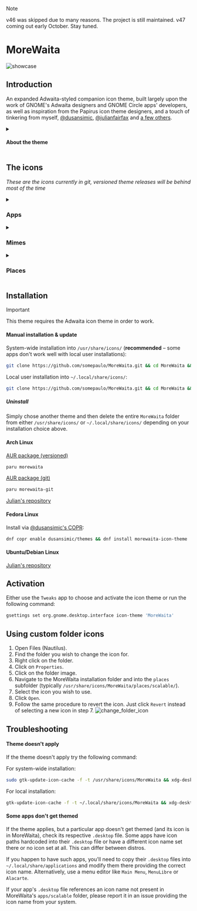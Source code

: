 > [!NOTE]
> v46 was skipped due to many reasons. The project is still maintained. v47 coming out early October. Stay tuned.

# MoreWaita
![showcase](https://repository-images.githubusercontent.com/543632052/3eca878b-6b04-49d9-a5f6-c369569fa610)

## Introduction

An expanded Adwaita-styled companion icon theme, built largely upon the work of GNOME's Adwaita designers and GNOME Circle apps' developers, as well as inspiration from the Papirus icon theme designers, and a touch of tinkering from myself, [@dusansimic](https://github.com/dusansimic), [@julianfairfax](https://github.com/julianfairfax) and [a few others](https://github.com/somepaulo/MoreWaita/graphs/contributors).

<details>
<summary><h4>About the theme</h4></summary>

The purpose of this theme is to provide third-party apps with a consistent look and feel in Gnome Shell.

The goal of MoreWaita is to add to Adwaita, not modify it, and to do roughly what Breeze does for KDE. This theme does not override any Adwaita icons, nor any Gnome Circle apps icons, nor icons that generally fit into the Adwaita paradigm (like Transmission GTK). Currently, this theme is way less all-inclusive than many others, but the aim is to be on par with Papirus some day. However, this is (mostly) a one-man hobby effort, albeit with some greatly appreciated help, so suggestions, requests, PRs and contributions are very welcome. Please read CONTRIBUTING.md before submitting PRs.

For most icons, especially branded ones, the general idea is to stay as close as possible to the original icons – to the point of using them in full – and giving them the distinct Adwaita 'perspective' and general flatness. One thing this theme deviates from is the Gnome colour palette in brand icons – MoreWaita keeps the brand colours.

This theme is built and tested against vanilla Gnome on Arch Linux. If an icon is in the theme, but is not applying to your app, please open an issue and mention the icon name referenced in your app's `.desktop` file.
</details>

## The icons
_These are the icons currently in git, versioned theme releases will be behind most of the time_
<details>
<summary><h3>Apps</h3></summary>
  
![icon](./apps/scalable/abiword.svg) ![icon](./apps/scalable/gnome-aisleriot.svg) ![icon](./apps/scalable/alacritty.svg) ![icon](./apps/scalable/androidstudio.svg) ![icon](./apps/scalable/android-studio-canary.svg) ![icon](./apps/scalable/anydesk.svg) ![icon](./apps/scalable/ardour.svg) ![icon](./apps/scalable/atomix.svg) ![icon](./apps/scalable/audacity.svg) ![icon](./apps/scalable/bitwarden.svg) ![icon](./apps/scalable/bitwig-studio.svg) ![icon](./apps/scalable/bleachbit.svg) ![icon](./apps/scalable/blender.svg) ![icon](./apps/scalable/brave-desktop.svg) ![icon](./apps/scalable/dev.bsnes.bsnes.svg) ![icon](./apps/scalable/btop.svg) ![icon](./apps/scalable/accessories-character-map.svg) ![icon](./apps/scalable/calibre.svg) ![icon](./apps/scalable/calibre-ebook-edit.svg) ![icon](./apps/scalable/calibre-viewer.svg) ![icon](./apps/scalable/carla.svg) ![icon](./apps/scalable/carla-control.svg) ![icon](./apps/scalable/cawbird.svg) ![icon](./apps/scalable/chromium-browser.svg) ![icon](./apps/scalable/clamtk.svg) ![icon](./apps/scalable/com.github.rafostar.Clapper.svg) ![icon](./apps/scalable/CMakeSetup.svg) ![icon](./apps/scalable/codeblocks.svg) ![icon](./apps/scalable/code-oss.svg) ![icon](./apps/scalable/corectrl.svg) ![icon](./apps/scalable/cups.svg) ![icon](./apps/scalable/darktable.svg) ![icon](./apps/scalable/resolve.svg) ![icon](./apps/scalable/dbeaver.svg) ![icon](./apps/scalable/preferences-desktop-theme.svg) ![icon](./apps/scalable/discord.svg) ![icon](./apps/scalable/discord-canary.svg) ![icon](./apps/scalable/org.DolphinEmu.dolphin-emu.svg) ![icon](./apps/scalable/eclipse.svg) ![icon](./apps/scalable/electron.svg) ![icon](./apps/scalable/electrum.svg) ![icon](./apps/scalable/io.element.Element.svg) ![icon](./apps/scalable/enpass.svg) ![icon](./apps/scalable/etcher.svg) ![icon](./apps/scalable/facebook-messenger.svg) ![icon](./apps/scalable/org.fdroid.Repomaker.svg) ![icon](./apps/scalable/figma.svg) ![icon](./apps/scalable/filezilla.svg) ![icon](./apps/scalable/firefox.svg) ![icon](./apps/scalable/firefox-developer-edition.svg) ![icon](./apps/scalable/firewall-config.svg) ![icon](./apps/scalable/fish.svg) ![icon](./apps/scalable/flightgear.svg) ![icon](./apps/scalable/fgcom.svg) ![icon](./apps/scalable/foobar2000.svg) ![icon](./apps/scalable/freac.svg) ![icon](./apps/scalable/freetube.svg) ![icon](./apps/scalable/fuse-emulator.svg) ![icon](./apps/scalable/gda-browser-5.0.svg) ![icon](./apps/scalable/gda-control-center.svg) ![icon](./apps/scalable/geany.svg) ![icon](./apps/scalable/genymotion.svg) ![icon](./apps/scalable/gimp.svg) ![icon](./apps/scalable/github-desktop.svg) ![icon](./apps/scalable/gitkraken.svg) ![icon](./apps/scalable/godot.svg) ![icon](./apps/scalable/google-chrome.svg) ![icon](./apps/scalable/google-earth.svg) ![icon](./apps/scalable/gparted.svg) ![icon](./apps/scalable/gpsd-logo.svg) ![icon](./apps/scalable/grapejuice.svg) ![icon](./apps/scalable/grapejuice-roblox-player.svg) ![icon](./apps/scalable/grapejuice-roblox-studio.svg) ![icon](./apps/scalable/grub-customizer.svg) ![icon](./apps/scalable/gsmartcontrol.svg) ![icon](./apps/scalable/gufw.svg) ![icon](./apps/scalable/fr.handbrake.ghb.svg) ![icon](./apps/scalable/hardinfo.svg) ![icon](./apps/scalable/headlines.svg) ![icon](./apps/scalable/heroic.svg) ![icon](./apps/scalable/hp_logo.svg) ![icon](./apps/scalable/htop.svg) ![icon](./apps/scalable/hwloc.svg) ![icon](./apps/scalable/org.inkscape.Inkscape.svg) ![icon](./apps/scalable/insomnia.svg) ![icon](./apps/scalable/java-openjdk.svg) ![icon](./apps/scalable/jdownloader.svg) ![icon](./apps/scalable/fleet.svg) ![icon](./apps/scalable/intellij.svg) ![icon](./apps/scalable/clion.svg) ![icon](./apps/scalable/datagrip.svg) ![icon](./apps/scalable/dataspell.svg) ![icon](./apps/scalable/goland.svg) ![icon](./apps/scalable/phpstorm.svg) ![icon](./apps/scalable/pycharm.svg) ![icon](./apps/scalable/rider.svg) ![icon](./apps/scalable/rubymine.svg) ![icon](./apps/scalable/webstorm.svg) ![icon](./apps/scalable/jetbrains-toolbox.svg) ![icon](./apps/scalable/josm.svg) ![icon](./apps/scalable/jupyter.svg) ![icon](./apps/scalable/kate.svg) ![icon](./apps/scalable/keepassxc.svg) ![icon](./apps/scalable/kdenlive.svg) ![icon](./apps/scalable/kitty.svg) ![icon](./apps/scalable/kolourpaint.svg) ![icon](./apps/scalable/krita.svg) ![icon](./apps/scalable/kruler.svg) ![icon](./apps/scalable/kvantum.svg) ![icon](./apps/scalable/libreoffice-writer.svg) ![icon](./apps/scalable/libreoffice-calc.svg) ![icon](./apps/scalable/libreoffice-impress.svg) ![icon](./apps/scalable/libreoffice-draw.svg) ![icon](./apps/scalable/libreoffice-math.svg) ![icon](./apps/scalable/libreoffice-base.svg) ![icon](./apps/scalable/libreoffice-chart.svg) ![icon](./apps/scalable/libreoffice-basic.svg) ![icon](./apps/scalable/libreoffice-startcenter.svg) ![icon](./apps/scalable/librewolf.svg) ![icon](./apps/scalable/liferea.svg) ![icon](./apps/scalable/lvim.svg) ![icon](./apps/scalable/mailspring.svg) ![icon](./apps/scalable/mathematica.svg) ![icon](./apps/scalable/mattermost.svg) ![icon](./apps/scalable/mediainfo.svg) ![icon](./apps/scalable/com.tonikelope.MegaBasterd.svg) ![icon](./apps/scalable/net.kuribo64.melonDS.svg) ![icon](./apps/scalable/menulibre.svg) ![icon](./apps/scalable/micro.svg) ![icon](./apps/scalable/microsoft-edge.svg) ![icon](./apps/scalable/minecraft.svg) ![icon](./apps/scalable/mockoon.svg) ![icon](./apps/scalable/monero.svg) ![icon](./apps/scalable/mpv.svg) ![icon](./apps/scalable/mumble.svg) ![icon](./apps/scalable/nvim.svg) ![icon](./apps/scalable/gnome-nettool.svg) ![icon](./apps/scalable/preferences-system-network.svg) ![icon](./apps/scalable/network-wired.svg) ![icon](./apps/scalable/nextcloud.svg) ![icon](./apps/scalable/nufraw.svg) ![icon](./apps/scalable/nvidia.svg) ![icon](./apps/scalable/nvtop.svg) ![icon](./apps/scalable/com.obsproject.Studio.svg) ![icon](./apps/scalable/obsidian.svg) ![icon](./apps/scalable/onetagger.svg) ![icon](./apps/scalable/org.onlyoffice.desktopeditors.svg) ![icon](./apps/scalable/openra-cnc.svg) ![icon](./apps/scalable/openra-d2k.svg) ![icon](./apps/scalable/openra-ra.svg) ![icon](./apps/scalable/opera.svg) ![icon](./apps/scalable/osmscout-server.svg) ![icon](./apps/scalable/pacseek.svg) ![icon](./apps/scalable/pamac.svg) ![icon](./apps/scalable/org.parlatype.Parlatype.svg) ![icon](./apps/scalable/pavucontrol.svg) ![icon](./apps/scalable/pidgin.svg) ![icon](./apps/scalable/net.poedit.Poedit.svg) ![icon](./apps/scalable/popcorntime.svg) ![icon](./apps/scalable/postman.svg) ![icon](./apps/scalable/org.gnome.PowerStats.svg) ![icon](./apps/scalable/prismlauncher.svg) ![icon](./apps/scalable/projectM.svg) ![icon](./apps/scalable/protonmail-bridge.svg) ![icon](./apps/scalable/protonvpn-gui.svg) ![icon](./apps/scalable/pulsar.svg) ![icon](./apps/scalable/pure-maps.svg) ![icon](./apps/scalable/qbittorrent.svg) ![icon](./apps/scalable/qt5ct.svg) ![icon](./apps/scalable/assistant.svg) ![icon](./apps/scalable/qdbusviewer.svg) ![icon](./apps/scalable/QtProject-designer.svg) ![icon](./apps/scalable/linguist.svg) ![icon](./apps/scalable/qv4l2.svg) ![icon](./apps/scalable/io.github.quodlibet.QuodLibet.svg) ![icon](./apps/scalable/io.github.quodlibet.ExFalso.svg) ![icon](./apps/scalable/qutebrowser.svg) ![icon](./apps/scalable/rawtherapee.svg) ![icon](./apps/scalable/rstudio.svg) ![icon](./apps/scalable/saber.svg) ![icon](./apps/scalable/scrcpy.svg) ![icon](./apps/scalable/guiscrcpy.svg) ![icon](./apps/scalable/scribus.svg) ![icon](./apps/scalable/session-desktop.svg) ![icon](./apps/scalable/setzer.svg) ![icon](./apps/scalable/shotwell.svg) ![icon](./apps/scalable/one.alynx.showmethekey.svg) ![icon](./apps/scalable/signal-desktop.svg) ![icon](./apps/scalable/skypeforlinux.svg) ![icon](./apps/scalable/slack.svg) ![icon](./apps/scalable/system-software-install.svg) ![icon](./apps/scalable/soundconverter.svg) ![icon](./apps/scalable/spek.svg) ![icon](./apps/scalable/spotify.svg) ![icon](./apps/scalable/spyder.svg) ![icon](./apps/scalable/standard-notes.svg) ![icon](./apps/scalable/steam-icon.svg) ![icon](./apps/scalable/stellarium.svg) ![icon](./apps/scalable/stoken-gui.svg) ![icon](./apps/scalable/strawberry.svg) ![icon](./apps/scalable/sublime-merge.svg) ![icon](./apps/scalable/sublime-text.svg) ![icon](./apps/scalable/surfshark.svg) ![icon](./apps/scalable/syncthing-gtk.svg) ![icon](./apps/scalable/teams.svg) ![icon](./apps/scalable/TeamViewer.svg) ![icon](./apps/scalable/telegram.svg) ![icon](./apps/scalable/texstudio.svg) ![icon](./apps/scalable/thunderbird.svg) ![icon](./apps/scalable/todoist.svg) ![icon](./apps/scalable/tor-browser.svg) ![icon](./apps/scalable/unityhub.svg) ![icon](./apps/scalable/unity-editor-icon.svg) ![icon](./apps/scalable/viber.svg) ![icon](./apps/scalable/vim.svg) ![icon](./apps/scalable/virtualbox.svg) ![icon](./apps/scalable/virt-manager.svg) ![icon](./apps/scalable/visual-studio-code.svg) ![icon](./apps/scalable/vivaldi.svg) ![icon](./apps/scalable/vlc.svg) ![icon](./apps/scalable/vmware-workstation.svg) ![icon](./apps/scalable/vscodium.svg) ![icon](./apps/scalable/warpinator.svg) ![icon](./apps/scalable/com.github.eneshecan.WhatsAppForLinux.svg) ![icon](./apps/scalable/windscribe.svg) ![icon](./apps/scalable/xdvi.svg) ![icon](./apps/scalable/xsane.svg) ![icon](./apps/scalable/yandex-browser.svg) ![icon](./apps/scalable/yuzu.svg) ![icon](./apps/scalable/Zoom.svg) ![icon](./apps/scalable/zrythm.svg)
</details>
<details>
<summary><h3>Mimes</h3></summary>
  
![icon](./mimes/scalable/android-package-archive.svg)  ![icon](./mimes/scalable/application-x-iso9600-appimage.svg)  ![icon](./mimes/scalable/application-x-deb.svg)  ![icon](./mimes/scalable/application-vnd.flatpak.svg)  ![icon](./mimes/scalable/application-x-rpm.svg)  ![icon](./mimes/scalable/application-vnd.snap.svg)  ![icon](./mimes/scalable/application-x-cd-image.svg)  ![icon](./mimes/scalable/application-x-java-archive.svg)  ![icon](./mimes/scalable/application-vnd.adobe.aftereffects.project.svg)  ![icon](./mimes/scalable/application-illustrator.svg)  ![icon](./mimes/scalable/application-x-adobe-indesign.svg)  ![icon](./mimes/scalable/application-x-photoshop.svg)  ![icon](./mimes/scalable/application-vnd.adobe.xd.svg)  ![icon](./mimes/scalable/application-x-audacity-project.svg)  ![icon](./mimes/scalable/application-x-bitwig-studio.svg)  ![icon](./mimes/scalable/com.bitwig.BitwigStudio.audio-x.dawproject.svg)  ![icon](./mimes/scalable/text-x-c.svg)  ![icon](./mimes/scalable/text-x-chdr.svg)  ![icon](./mimes/scalable/text-x-cpp.svg)  ![icon](./mimes/scalable/text-x-cpphdr.svg)  ![icon](./mimes/scalable/text-x-csharp.svg)  ![icon](./mimes/scalable/application-vnd.comicbook+zip.svg)  ![icon](./mimes/scalable/text-css.svg)  ![icon](./mimes/scalable/application-epub+zip.svg)  ![icon](./mimes/scalable/text-x-go.svg)  ![icon](./mimes/scalable/application-x-godot-project.svg)  ![icon](./mimes/scalable/application-vnd.iccprofile.svg)  ![icon](./mimes/scalable/text-x-java.svg)  ![icon](./mimes/scalable/text-x-javascript.svg)  ![icon](./mimes/scalable/application-json.svg)  ![icon](./mimes/scalable/text-x-lua.svg)  ![icon](./mimes/scalable/text-x-makefile.svg)  ![icon](./mimes/scalable/application-mathematica.svg)  ![icon](./mimes/scalable/text-x-markdown.svg)  ![icon](./mimes/scalable/text-x-meson.svg)  ![icon](./mimes/scalable/application-x-model.svg)  ![icon](./mimes/scalable/application-octet-stream.svg)  ![icon](./mimes/scalable/oasis-text.svg)  ![icon](./mimes/scalable/oasis-spreadsheet.svg)  ![icon](./mimes/scalable/oasis-presentation.svg)  ![icon](./mimes/scalable/oasis-drawing.svg)  ![icon](./mimes/scalable/oasis-web.svg)  ![icon](./mimes/scalable/oasis-database.svg)  ![icon](./mimes/scalable/oasis-formula.svg)  ![icon](./mimes/scalable/oasis-master-document.svg)  ![icon](./mimes/scalable/oasis-empty.svg)  ![icon](./mimes/scalable/oasis-text-template.svg)  ![icon](./mimes/scalable/oasis-spreadsheet-template.svg)  ![icon](./mimes/scalable/oasis-presentation-template.svg)  ![icon](./mimes/scalable/oasis-drawing-template.svg)  ![icon](./mimes/scalable/oasis-web-template.svg)  ![icon](./mimes/scalable/oasis-database-template.svg)  ![icon](./mimes/scalable/oasis-formula-template.svg)  ![icon](./mimes/scalable/oasis-master-document-template.svg)  ![icon](./mimes/scalable/oasis-empty-template.svg)  ![icon](./mimes/scalable/text-x-patch.svg)  ![icon](./mimes/scalable/application-x-perl.svg)  ![icon](./mimes/scalable/application-pgp-encrypted.svg)  ![icon](./mimes/scalable/application-pgp-keys.svg)  ![icon](./mimes/scalable/application-pgp-signature.svg)  ![icon](./mimes/scalable/application-pkix-cert.svg)  ![icon](./mimes/scalable/application-x-php.svg)  ![icon](./mimes/scalable/application-postscript.svg)  ![icon](./mimes/scalable/text-x-python.svg)  ![icon](./mimes/scalable/application-x-python-bytecode.svg)  ![icon](./mimes/scalable/text-x-r.svg)  ![icon](./mimes/scalable/text-x-r-markdown.svg)  ![icon](./mimes/scalable/text-x-ruby.svg)  ![icon](./mimes/scalable/text-rust.svg)  ![icon](./mimes/scalable/application-vnd.scribus.svg)  ![icon](./mimes/scalable/text-x-script.svg)  ![icon](./mimes/scalable/application-x-subrip.svg)  ![icon](./mimes/scalable/text-x-tex.svg)  ![icon](./mimes/scalable/application-x-theme.svg)  ![icon](./mimes/scalable/application-toml.svg)  ![icon](./mimes/scalable/application-x-bittorrent.svg)  ![icon](./mimes/scalable/text-x-gettext-translation.svg)  ![icon](./mimes/scalable/text-x-gettext-translation-template.svg)  ![icon](./mimes/scalable/application-x-gettext-translation.svg)  ![icon](./mimes/scalable/text-x-typescript.svg)  ![icon](./mimes/scalable/text-x-vala.svg)  ![icon](./mimes/scalable/application-xml.svg)  ![icon](./mimes/scalable/application-x-xopp.svg)  ![icon](./mimes/scalable/application-x-yaml.svg)  ![icon](./mimes/scalable/virtualbox-hdd.svg)  ![icon](./mimes/scalable/virtualbox-ova.svg)  ![icon](./mimes/scalable/virtualbox-ovf.svg)  ![icon](./mimes/scalable/virtualbox-vbox.svg)  ![icon](./mimes/scalable/virtualbox-vbox-extpack.svg)  ![icon](./mimes/scalable/virtualbox-vdi.svg)  ![icon](./mimes/scalable/virtualbox-vhd.svg)  ![icon](./mimes/scalable/virtualbox-vmdk.svg)
</details>
<details>
<summary><h3>Places</h3></summary>

![icon](./places/scalable/folder-arduino.svg) ![icon](./places/scalable/folder-backup.svg) ![icon](./places/scalable/folder-bitwig.svg) ![icon](./places/scalable/folder-books.svg) ![icon](./places/scalable/folder-c.svg) ![icon](./places/scalable/folder-cplusplus.svg) ![icon](./places/scalable/folder-csharp.svg) ![icon](./places/scalable/folder-code.svg) ![icon](./places/scalable/folder-codeberg.svg) ![icon](./places/scalable/folder-dropbox.svg) ![icon](./places/scalable/folder-freecad.svg) ![icon](./places/scalable/folder-games.svg) ![icon](./places/scalable/folder-git.svg) ![icon](./places/scalable/folder-github.svg) ![icon](./places/scalable/folder-gitlab.svg) ![icon](./places/scalable/folder-gnome.svg) ![icon](./places/scalable/folder-go.svg) ![icon](./places/scalable/folder-godot.svg) ![icon](./places/scalable/folder-java.svg) ![icon](./places/scalable/folder-kde.svg) ![icon](./places/scalable/folder-kicad.svg) ![icon](./places/scalable/folder-lua.svg) ![icon](./places/scalable/folder-money.svg) ![icon](./places/scalable/folder-nextcloud.svg) ![icon](./places/scalable/folder-openscad.svg) ![icon](./places/scalable/folder-private.svg) ![icon](./places/scalable/folder-projects.svg) ![icon](./places/scalable/folder-python.svg) ![icon](./places/scalable/folder-r.svg) ![icon](./places/scalable/folder-ruby.svg) ![icon](./places/scalable/folder-rust.svg) ![icon](./places/scalable/folder-syncthing.svg) ![icon](./places/scalable/folder-temp.svg) ![icon](./places/scalable/folder-vala.svg)

###     Legacy Places
![icon](./places/scalable/folder-arduino-legacy.svg) ![icon](./places/scalable/folder-backup-legacy.svg) ![icon](./places/scalable/folder-bitwig-legacy.svg) ![icon](./places/scalable/folder-books-legacy.svg) ![icon](./places/scalable/folder-c-legacy.svg) ![icon](./places/scalable/folder-cplusplus-legacy.svg) ![icon](./places/scalable/folder-csharp-legacy.svg) ![icon](./places/scalable/folder-code-legacy.svg) ![icon](./places/scalable/folder-codeberg-legacy.svg) ![icon](./places/scalable/folder-dropbox-legacy.svg) ![icon](./places/scalable/folder-freecad-legacy.svg) ![icon](./places/scalable/folder-games-legacy.svg) ![icon](./places/scalable/folder-git-legacy.svg) ![icon](./places/scalable/folder-github-legacy.svg) ![icon](./places/scalable/folder-gitlab-legacy.svg) ![icon](./places/scalable/folder-gnome-legacy.svg) ![icon](./places/scalable/folder-go-legacy.svg) ![icon](./places/scalable/folder-godot-legacy.svg) ![icon](./places/scalable/folder-java-legacy.svg) ![icon](./places/scalable/folder-kde-legacy.svg) ![icon](./places/scalable/folder-kicad-legacy.svg) ![icon](./places/scalable/folder-lua-legacy.svg) ![icon](./places/scalable/folder-money-legacy.svg) ![icon](./places/scalable/folder-nextcloud-legacy.svg) ![icon](./places/scalable/folder-openscad-legacy.svg) ![icon](./places/scalable/folder-private-legacy.svg) ![icon](./places/scalable/folder-projects-legacy.svg) ![icon](./places/scalable/folder-python-legacy.svg) ![icon](./places/scalable/folder-r-legacy.svg) ![icon](./places/scalable/folder-ruby-legacy.svg) ![icon](./places/scalable/folder-rust-legacy.svg) ![icon](./places/scalable/folder-syncthing-legacy.svg) ![icon](./places/scalable/folder-temp-legacy.svg) ![icon](./places/scalable/folder-vala-legacy.svg)
</details>

## Installation

> [!IMPORTANT]
> This theme requires the Adwaita icon theme in order to work.

#### Manual installation & update
System-wide installation into `/usr/share/icons/` (**recommended** – some apps don't work well with local user installations):
```sh
git clone https://github.com/somepaulo/MoreWaita.git && cd MoreWaita && sudo ./install.sh
```
Local user installation into `~/.local/share/icons/`:
```sh
git clone https://github.com/somepaulo/MoreWaita.git && cd MoreWaita && ./install.sh
```

##### Uninstall
Simply chose another theme and then delete the entire `MoreWaita` folder from either `/usr/share/icons/` or `~/.local/share/icons/` depending on your installation choice above. 

#### Arch Linux
[AUR package (versioned)](https://aur.archlinux.org/packages/morewaita)
```sh
paru morewaita
```
[AUR package (git)](https://aur.archlinux.org/packages/morewaita-git)
```sh
paru morewaita-git
```
[Julian's repository](https://gitlab.com/julianfairfax/package-repo#how-to-add-repository-for-arch-based-linux-distributions)

#### Fedora Linux
Install via [@dusansimic's COPR](https://copr.fedorainfracloud.org/coprs/dusansimic/themes):
```sh
dnf copr enable dusansimic/themes && dnf install morewaita-icon-theme
```

#### Ubuntu/Debian Linux

[Julian's repository](https://gitlab.com/julianfairfax/package-repo#how-to-add-repository-for-debian-based-linux-distributions)

## Activation
Either use the `Tweaks` app to choose and activate the icon theme or run the following command:

```sh
gsettings set org.gnome.desktop.interface icon-theme 'MoreWaita'
```

## Using custom folder icons
1. Open Files (Nautilus).
2. Find the folder you wish to change the icon for.
3. Right click on the folder.
4. Click on `Properties`.
5. Click on the folder image.
6. Navigate to the MoreWaita installation folder and into the `places` subfolder (typically `/usr/share/icons/MoreWaita/places/scalable/`).
7. Select the icon you wish to use.
8. Click `Open`.
9. Follow the same procedure to revert the icon. Just click `Revert` instead of selecting a new icon in step 7.
![change_folder_icon](https://github.com/somepaulo/MoreWaita/assets/15643750/05e88cbc-3c77-4e1b-a8bd-3e15b84972fa)

## Troubleshooting

#### Theme doesn't apply
If the theme doesn't apply try the following command:

For system-wide installation:
```sh
sudo gtk-update-icon-cache -f -t /usr/share/icons/MoreWaita && xdg-desktop-menu forceupdate
```

For local installation:
```sh
gtk-update-icon-cache -f -t ~/.local/share/icons/MoreWaita && xdg-desktop-menu forceupdate
```

#### Some apps don't get themed
If the theme applies, but a particular app doesn't get themed (and its icon is in MoreWaita), check its respective `.desktop` file. Some apps have icon paths hardcoded into their `.desktop` file or have a different icon name set there or no icon set at all. This can differ between distros.

If you happen to have such apps, you'll need to copy their `.desktop` files into `~/.local/share/applications` and modify them there providing the correct icon name. Alternatively, use a menu editor like `Main Menu`, `MenuLibre` or `Alacarte`.

If your app's `.desktop` file references an icon name not present in MoreWaita's `apps/scalable` folder, please report it in an issue providing the icon name from your system.
